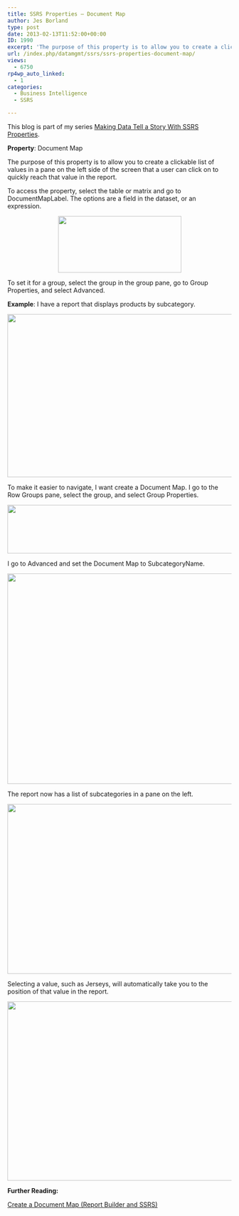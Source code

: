 ```yaml
---
title: SSRS Properties – Document Map
author: Jes Borland
type: post
date: 2013-02-13T11:52:00+00:00
ID: 1990
excerpt: 'The purpose of this property is to allow you to create a clickable list of values in a pane on the left side of the screen that a user can click on  to quickly reach that value in the report.'
url: /index.php/datamgmt/ssrs/ssrs-properties-document-map/
views:
  - 6750
rp4wp_auto_linked:
  - 1
categories:
  - Business Intelligence
  - SSRS

---
```

This blog is part of my series [Making Data Tell a Story With SSRS Properties][1].

**Property**: Document Map

The purpose of this property is to allow you to create a clickable list of values in a pane on the left side of the screen that a user can click on to quickly reach that value in the report.

To access the property, select the table or matrix and go to DocumentMapLabel. The options are a field in the dataset, or an expression.

<p style="text-align: center;">
  <img src="https://lessthandot.z19.web.core.windows.net/wp-content/uploads/blogs/DataMgmt/docmap 1.png?mtime=1360763297" alt="" width="277" height="127" />
</p>

To set it for a group, select the group in the group pane, go to Group Properties, and select Advanced.

**Example**: I have a report that displays products by subcategory.

<p style="text-align: center;">
  <img src="https://lessthandot.z19.web.core.windows.net/wp-content/uploads/blogs/DataMgmt/docmap 2.png?mtime=1360763297" alt="" width="538" height="366" />
</p>

To make it easier to navigate, I want create a Document Map. I go to the Row Groups pane, select the group, and select Group Properties.

<p style="text-align: center;">
  <img src="https://lessthandot.z19.web.core.windows.net/wp-content/uploads/blogs/DataMgmt/docmap 3.png?mtime=1360763297" alt="" width="535" height="109" />
</p>

I go to Advanced and set the Document Map to SubcategoryName.

<p style="text-align: center;">
  <img src="https://lessthandot.z19.web.core.windows.net/wp-content/uploads/blogs/DataMgmt/docmap 4.png?mtime=1360763297" alt="" width="581" height="472" />
</p>

The report now has a list of subcategories in a pane on the left.

<p style="text-align: center;">
  <img src="https://lessthandot.z19.web.core.windows.net/wp-content/uploads/blogs/DataMgmt/docmap 5.png?mtime=1360763297" alt="" width="747" height="381" />
</p>

Selecting a value, such as Jerseys, will automatically take you to the position of that value in the report.

<p style="text-align: center;">
  <img src="https://lessthandot.z19.web.core.windows.net/wp-content/uploads/blogs/DataMgmt/docmap 6.png?mtime=1360763297" alt="" width="770" height="402" />
</p>

**Further Reading:** 

[Create a Document Map (Report Builder and SSRS)][2]

 [1]: /index.php/DataMgmt/ssrs/making-data-tell-a-story
 [2]: http://msdn.microsoft.com/en-us/library/dd239329.aspx